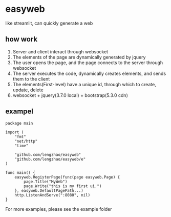 # easyweb

like streamlit, can quickly generate a web

## how work

1. Server and client interact through websocket
2. The elements of the page are dynamically generated by jquery
3. The user opens the page, and the page connects to the server through websocket
4. The server executes the code, dynamically creates elements, and sends them to the client
5. The elements(First-level) have a unique id, through which to create, update, delete
6. websocket + jquery(3.7.0 local) + bootstrap(5.3.0 cdn)

## exampel

```golang
package main

import (
    "fmt"
    "net/http"
    "time"

    "github.com/lengzhao/easyweb"
    "github.com/lengzhao/easyweb/e"
)

func main() {
    easyweb.RegisterPage(func(page easyweb.Page) {
        page.Title("MyWeb")
        page.Write("this is my first ui.")
    }, easyweb.DefaultPagePath...)
    http.ListenAndServe(":8080", nil)
}
```

For more examples, please see the example folder
